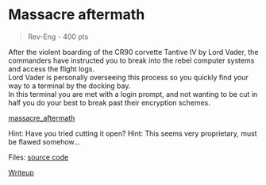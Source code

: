# Massacre aftermath
> Rev-Eng - 400 pts

After the violent boarding of the CR90 corvette Tantive IV by Lord Vader, the commanders have instructed you to break into the rebel computer systems and access the flight logs.  
Lord Vader is personally overseeing this process so you quickly find your way to a terminal by the docking bay.  
In this terminal you are met with a login prompt, and not wanting to be cut in half you do your best to break past their encryption schemes.

[massacre_aftermath](./massacre_aftermath)


Hint: Have you tried cutting it open?
Hint: This seems very proprietary, must be flawed somehow...


Files: [source code](./src/massacre_aftermath)

[Writeup](./writeup.md)
